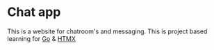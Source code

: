 # Chat app

This is a website for chatroom's and messaging. This is project based learning for [Go](https://go.dev/) & [HTMX](https://htmx.org/)
